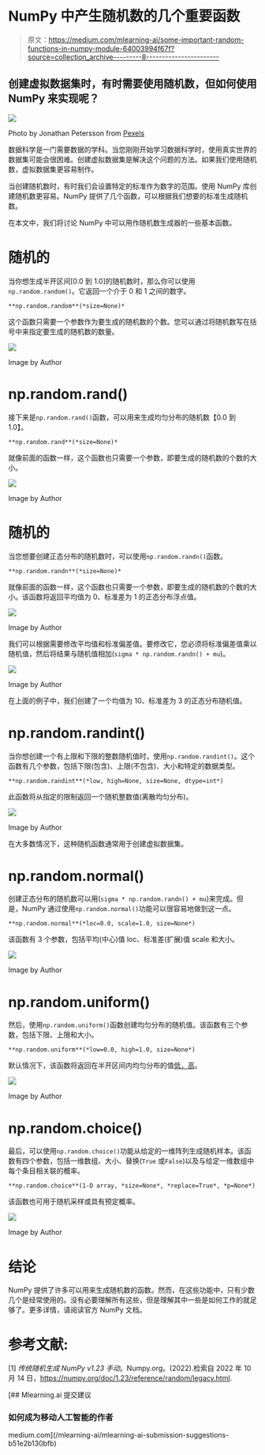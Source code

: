 # NumPy 中产生随机数的几个重要函数

> 原文：<https://medium.com/mlearning-ai/some-important-random-functions-in-numpy-module-64003994f67f?source=collection_archive---------8----------------------->

## 创建虚拟数据集时，有时需要使用随机数，但如何使用 NumPy 来实现呢？

![](img/7416aecd1f0a2d72b90d210c637ca367.png)

Photo by Jonathan Petersson from [Pexels](https://www.pexels.com/photo/photo-of-two-red-dices-965879/)

数据科学是一门需要数据的学科。当您刚刚开始学习数据科学时，使用真实世界的数据集可能会很困难。创建虚拟数据集是解决这个问题的方法。如果我们使用随机数，虚拟数据集更容易制作。

当创建随机数时，有时我们会设置特定的标准作为数字的范围。使用 NumPy 库创建随机数更容易。NumPy 提供了几个函数，可以根据我们想要的标准生成随机数。

在本文中，我们将讨论 NumPy 中可以用作随机数生成器的一些基本函数。

# 随机的

当你想生成半开区间[0.0 到 1.0]的随机数时，那么你可以使用`np.random.random()`。它返回一个介于 0 和 1 之间的数字。

```
**np.random.random**(*size=None)*
```

这个函数只需要一个参数作为要生成的随机数的个数。您可以通过将随机数写在括号中来指定要生成的随机数的数量。

![](img/ebdba3d5dc4714248abcf96b30f36cd7.png)

Image by Author

# np.random.rand()

接下来是`np.random.rand()`函数，可以用来生成均匀分布的随机数【0.0 到 1.0】。

```
**np.random.rand**(*size=None)*
```

就像前面的函数一样，这个函数也只需要一个参数，即要生成的随机数的个数的大小。

![](img/bfed94349142fdc8bdcb7b25ee7402c8.png)

Image by Author

# 随机的

当您想要创建正态分布的随机数时，可以使用`np.random.randn()`函数。

```
**np.random.randn**(*size=None)*
```

就像前面的函数一样，这个函数也只需要一个参数，即要生成的随机数的个数的大小。该函数将返回平均值为 0、标准差为 1 的正态分布浮点值。

![](img/2df2ad84e267ca9cb5537bfff79668fd.png)

Image by Author

我们可以根据需要修改平均值和标准偏差值。要修改它，您必须将标准偏差值乘以随机值，然后将结果与随机值相加(`sigma * np.random.randn() + mu`)。

![](img/49ab064b91ea0ae570736257ee6c5f92.png)

Image by Author

在上面的例子中，我们创建了一个均值为 10、标准差为 3 的正态分布随机值。

# np.random.randint()

当你想创建一个有上限和下限的整数随机值时，使用`np.random.randint()`。这个函数有几个参数，包括下限(包含)、上限(不包含)、大小和特定的数据类型。

```
**np.random.randint**(*low, high=None, size=None, dtype=int*)
```

此函数将从指定的限制返回一个随机整数值(离散均匀分布)。

![](img/088b29ab912b2e435e8b2da812836942.png)

Image by Author

在大多数情况下，这种随机函数通常用于创建虚拟数据集。

# np.random.normal()

创建正态分布的随机数可以用(`sigma * np.random.randn() + mu`)来完成。但是，NumPy 通过使用`np.random.normal()`功能可以很容易地做到这一点。

```
**np.random.normal**(*loc=0.0, scale=1.0, size=None*)
```

该函数有 3 个参数，包括平均(中心)值 loc、标准差(扩展)值 scale 和大小。

![](img/60f7f3aab833ca380550f86c47fcdf65.png)

Image by Author

# np.random.uniform()

然后，使用`np.random.uniform()`函数创建均匀分布的随机值。该函数有三个参数，包括下限、上限和大小。

```
**np.random.uniform**(*low=0.0, high=1.0, size=None*)
```

默认情况下，该函数将返回在半开区间内均匀分布的值[低，高](包括低，但不包括高)。

![](img/6e12cd2d552da84f8ede178857e7cd9b.png)

Image by Author

# np.random.choice()

最后，可以使用`np.random.choice()`功能从给定的一维阵列生成随机样本。该函数有四个参数，包括一维数组、大小、替换(`True` 或`False`)以及与给定一维数组中每个条目相关联的概率。

```
**np.random.choice**(1-D array, *size=None*, *replace=True*, *p=None*)
```

该函数也可用于随机采样或具有预定概率。

![](img/d110ada2d1745dee2f9e6951bb2df26b.png)

Image by Author

# 结论

NumPy 提供了许多可以用来生成随机数的函数。然而，在这些功能中，只有少数几个是经常使用的。没有必要理解所有这些，但是理解其中一些是如何工作的就足够了。更多详情，请阅读官方 NumPy 文档。

# 参考文献:

[1] *传统随机生成 NumPy v1.23 手动*。Numpy.org。(2022).检索自 2022 年 10 月 14 日，https://numpy.org/doc/1.23/reference/random/legacy.html.

[](/mlearning-ai/mlearning-ai-submission-suggestions-b51e2b130bfb) [## Mlearning.ai 提交建议

### 如何成为移动人工智能的作者

medium.com](/mlearning-ai/mlearning-ai-submission-suggestions-b51e2b130bfb)
